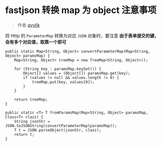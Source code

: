 # fastjson 转换 map 为 object 注意事项

> 作者 [qyvlik](http://blog.qyvlik.space)

将 Http 的 `ParameterMap` 转换为对应 `JSON` 对象时，要注意 **由于表单提交的键，会有多个对应值，取第一个即可**

```
public static Map<String, Object> convertParameterMap(Map<String, Object> paramsMap) {
    Map<String, Object> treeMap = new TreeMap<String, Object>();

    for (String key : paramsMap.keySet()) {
        Object[] values = (Object[]) paramsMap.get(key);
        if (values != null && values.length != 0) {
            treeMap.put(key, values[0]);
        }
    }

    return treeMap;
}

public static <T> T fromParamsMap(Map<String, Object> paramsMap, Class<T> clazz) {
    String jsonStr = JSON.toJSONString(convertParameterMap(paramsMap));
    T t = JSON.parseObject(jsonStr, clazz);
    return t;
}
```